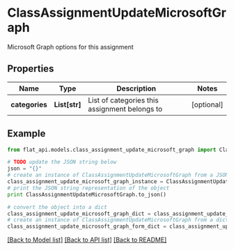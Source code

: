 # ClassAssignmentUpdateMicrosoftGraph

Microsoft Graph options for this assignment

## Properties

Name | Type | Description | Notes
------------ | ------------- | ------------- | -------------
**categories** | **List[str]** | List of categories this assignment belongs to | [optional] 

## Example

```python
from flat_api.models.class_assignment_update_microsoft_graph import ClassAssignmentUpdateMicrosoftGraph

# TODO update the JSON string below
json = "{}"
# create an instance of ClassAssignmentUpdateMicrosoftGraph from a JSON string
class_assignment_update_microsoft_graph_instance = ClassAssignmentUpdateMicrosoftGraph.from_json(json)
# print the JSON string representation of the object
print ClassAssignmentUpdateMicrosoftGraph.to_json()

# convert the object into a dict
class_assignment_update_microsoft_graph_dict = class_assignment_update_microsoft_graph_instance.to_dict()
# create an instance of ClassAssignmentUpdateMicrosoftGraph from a dict
class_assignment_update_microsoft_graph_form_dict = class_assignment_update_microsoft_graph.from_dict(class_assignment_update_microsoft_graph_dict)
```
[[Back to Model list]](../README.md#documentation-for-models) [[Back to API list]](../README.md#documentation-for-api-endpoints) [[Back to README]](../README.md)


